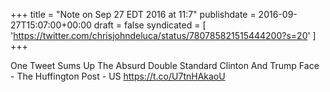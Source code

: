 +++
title = "Note on Sep 27 EDT 2016 at 11:7"
publishdate = 2016-09-27T15:07:00+00:00
draft = false
syndicated = [ 'https://twitter.com/chrisjohndeluca/status/780785821515444200?s=20' ]
+++

One Tweet Sums Up The Absurd Double Standard Clinton And Trump Face - The Huffington Post - US https://t.co/U7tnHAkaoU
